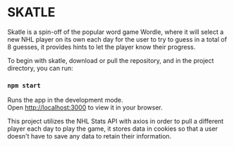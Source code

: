 # SKATLE
Skatle is a spin-off of the popular word game Wordle, where it will select a new NHL player on its own each day for the user to try to guess in a total of 8 guesses, it provides hints to let the player know their progress.


To begin with skatle, download or pull the repository, and in the project directory, you can run:

### `npm start`

Runs the app in the development mode.\
Open [http://localhost:3000](http://localhost:3000) to view it in your browser.

This project utilizes the NHL Stats API with axios in order to pull a different player each day to play the game, it stores data in cookies so that a user doesn't have to save any data to retain their information.
